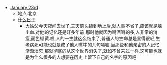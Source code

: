 - [January 23rd](<January 23rd.md>)
    - 地点:北京
    - [什么日子](<什么日子.md>)
        -  大姑父今天夜间去世了,三天前头磕到地上后,就人事不省了,应该就是脑出血.对他的记忆还是好多年前,那时他就因为喝酒喝的多,人非常的消瘦,面色蜡黄.哎,人的一生就这么结束了,普通人的生命总是显得很轻,生老病死可能也就是成了他人嘴中的几句唏嘘.当那些和他亲密的人记忆渐渐淡忘,那就彻底的从这个世界消失了,就如不曾来过一样.这可能也就是为什么很多的人想要在历史上留下自己的名字的原因吧
